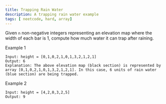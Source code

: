 ```yaml
---
title: Trapping Rain Water
description: A trapping rain water example
tags: [ neetcode, hard, array]
---
```


Given `n` non-negative integers representing an elevation map where the width of each bar is 1, compute how much water it can trap after raining.

Example 1

```
Input: height = [0,1,0,2,1,0,1,3,2,1,2,1]
Output: 6
Explanation: The above elevation map (black section) is represented by array [0,1,0,2,1,0,1,3,2,1,2,1]. In this case, 6 units of rain water (blue section) are being trapped.
```

Example 2

```
Input: height = [4,2,0,3,2,5]
Output: 9
```
